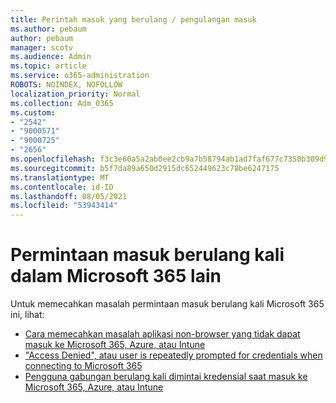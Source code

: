 ```yaml
---
title: Perintah masuk yang berulang / pengulangan masuk
ms.author: pebaum
author: pebaum
manager: scotv
ms.audience: Admin
ms.topic: article
ms.service: o365-administration
ROBOTS: NOINDEX, NOFOLLOW
localization_priority: Normal
ms.collection: Adm_O365
ms.custom:
- "2542"
- "9000571"
- "9000725"
- "2656"
ms.openlocfilehash: f3c3e60a5a2ab0ee2cb9a7b58794ab1ad7faf677c7350b309d968a282db43772
ms.sourcegitcommit: b5f7da89a650d2915dc652449623c78be6247175
ms.translationtype: MT
ms.contentlocale: id-ID
ms.lasthandoff: 08/05/2021
ms.locfileid: "53943414"
---
```

# <a name="repeated-sign-in-prompts-in-microsoft-365-apps"></a>Permintaan masuk berulang kali dalam Microsoft 365 lain

Untuk memecahkan masalah permintaan masuk berulang kali Microsoft 365 ini, lihat:

- [Cara memecahkan masalah aplikasi non-browser yang tidak dapat masuk ke Microsoft 365, Azure, atau Intune](https://support.office.com/article/how-to-troubleshoot-non-browser-apps-that-can-t-sign-in-to-office-365-azure-or-intune-3ba1b268-66f6-462c-b0e5-070f5c2603c1)
- ["Access Denied", atau user is repeatedly prompted for credentials when connecting to Microsoft 365](https://docs.microsoft.com/office365/troubleshoot/security/access-denied-when-connect-to-office-365)
- [Pengguna gabungan berulang kali dimintai kredensial saat masuk ke Microsoft 365, Azure, atau Intune](https://docs.microsoft.com/office365/troubleshoot/authentication/federated-user-repeatedly-prompted-for-credentials)

